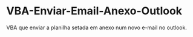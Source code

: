 # VBA-Enviar-Email-Anexo-Outlook
VBA que enviar a planilha setada em anexo num novo e-mail no outlook.
